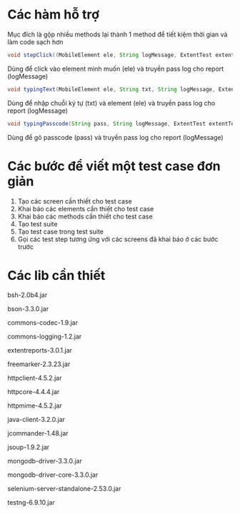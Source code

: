 # Các hàm hỗ trợ

Mục đích là gộp nhiều methods lại thành 1 method để tiết kiệm thời gian và làm code sạch hơn

```java
void stepClick((MobileElement ele, String logMessage, ExtentTest extentTest))
```
Dùng để click vào element mình muốn (ele) và truyền pass log cho report (logMessage)

```java
void typingText(MobileElement ele, String txt, String logMessage, ExtentTest extentTest)
```
Dùng để nhập chuỗi ký tự (txt) và element (ele) và truyền pass log cho report (logMessage)

```java
void typingPasscode(String pass, String logMessage, ExtentTest extentTest)
```
Dùng để gõ passcode (pass) và truyền pass log cho report (logMessage)

# Các bước để viết một test case đơn giản

1. Tạo các screen cần thiết cho test case
2. Khai báo các elements cần thiết cho test case
3. Khai báo các methods cần thiết cho test case
4. Tạo test suite
5. Tạo test case trong test suite
6. Gọi các test step tương ứng với các screens đã khai báo ở các bước trước

# Các lib cần thiết

bsh-2.0b4.jar

bson-3.3.0.jar

commons-codec-1.9.jar

commons-logging-1.2.jar

extentreports-3.0.1.jar

freemarker-2.3.23.jar

httpclient-4.5.2.jar

httpcore-4.4.4.jar

httpmime-4.5.2.jar

java-client-3.2.0.jar

jcommander-1.48.jar

jsoup-1.9.2.jar

mongodb-driver-3.3.0.jar

mongodb-driver-core-3.3.0.jar

selenium-server-standalone-2.53.0.jar

testng-6.9.10.jar










